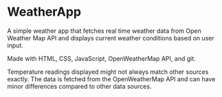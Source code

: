 # WeatherApp
A simple weather app that fetches real time weather data from Open Weather Map API and displays current weather conditions based on user input.

Made with HTML, CSS, JavaScript, OpenWeatherMap API, and git.

Temperature readings displayed might not always match other sources exactly. The data is fetched from the OpenWeatherMap API and can have minor differences compared to other data sources.
